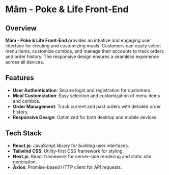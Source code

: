 # Mâm - Poke & Life Front-End

## Overview

**Mâm - Poke & Life Front-End** provides an intuitive and engaging user interface for creating and customizing meals. Customers can easily select menu items, customize combos, and manage their accounts to track orders and order history. The responsive design ensures a seamless experience across all devices.

## Features

- **User Authentication**: Secure login and registration for customers.
- **Meal Customization**: Easy selection and customization of menu items and combos.
- **Order Management**: Track current and past orders with detailed order history.
- **Responsive Design**: Optimized for both desktop and mobile devices.

## Tech Stack

- **React.js**: JavaScript library for building user interfaces.
- **Tailwind CSS**: Utility-first CSS framework for styling.
- **Next.js**: React framework for server-side rendering and static site generation.
- **Axios**: Promise-based HTTP client for API requests.
